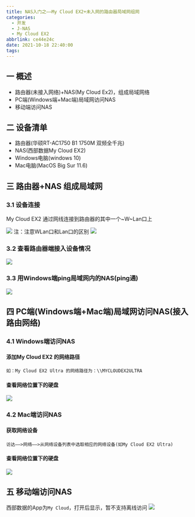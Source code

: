 ```yaml
---
title: NAS入门之——My Cloud EX2+未入网的路由器局域网组网
categories:
  - 开发
  - J-NAS
  - My Cloud EX2
abbrlink: ce44e24c
date: 2021-10-18 22:40:00
tags:
---
```

## 一 概述

* 路由器(未接入网络)+NAS(My Cloud Ex2)，组成局域网络
* PC端(Windows端+Mac端)局域网访问NAS
* 移动端访问NAS

<!--more-->

## 二 设备清单

* 路由器(华硕RT-AC1750 B1 1750M 双频全千兆)
* NAS(西部数据My Cloud EX2)
* Windows电脑(windows 10)
* Mac电脑(MacOS Big Sur 11.6)

## 三 路由器+NAS 组成局域网

### 3.1 设备连接

My Cloud EX2 通过网线连接到路由器的其中一个~W~Lan口上

![][1]
注：注意WLan口和Lan口的区别
![][2]

### 3.2 查看路由器端接入设备情况
![][3]

### 3.3 用Windows端ping局域网内的NAS(ping通)

![][4]

## 四 PC端(Windows端+Mac端)局域网访问NAS(接入路由网络)

### 4.1 Windows端访问NAS

#### 添加My Cloud EX2 的网络路径

```
如：My Cloud EX2 Ultra 的网络路径为：\\MYCLOUDEX2ULTRA
```

#### 查看网络位置下的硬盘
![][5]

### 4.2  Mac端访问NAS

#### 获取网络设备

```
访达——>网络——>从网络设备列表中选取相应的网络设备(如My Cloud EX2 Ultra)
```

#### 查看网络位置下的硬盘
![][6]

## 五 移动端访问NAS

西部数据的App为`My Cloud`，打开后显示，暂不支持离线访问
![][7]




[1]:https://raw.githubusercontent.com/PGzxc/CDN/master/blog-image/nas-mycloud-route-nas-connect.png
[2]:https://raw.githubusercontent.com/PGzxc/CDN/master/blog-image/nas-mycloud-route-lan-wlan.png
[3]:https://raw.githubusercontent.com/PGzxc/CDN/master/blog-image/nas-mycloud-route-device-connect.png
[4]:https://raw.githubusercontent.com/PGzxc/CDN/master/blog-image/nas-mycloud-windos-ping-nas.png
[5]:https://raw.githubusercontent.com/PGzxc/CDN/master/blog-image/nas-mycloud-windows-web-position.png
[6]:https://raw.githubusercontent.com/PGzxc/CDN/master/blog-image/nas-mycloud-mac-web-position.png
[7]:https://raw.githubusercontent.com/PGzxc/CDN/master/blog-image/nas-mycloud-phone-state.png

